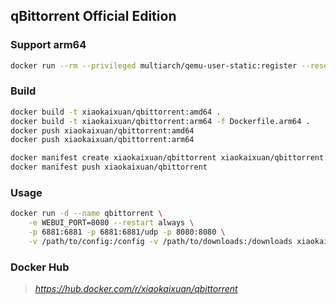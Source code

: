 ## qBittorrent Official Edition

### Support arm64
```bash
docker run --rm --privileged multiarch/qemu-user-static:register --reset
```

### Build
```bash
docker build -t xiaokaixuan/qbittorrent:amd64 .
docker build -t xiaokaixuan/qbittorrent:arm64 -f Dockerfile.arm64 .
docker push xiaokaixuan/qbittorrent:amd64
docker push xiaokaixuan/qbittorrent:arm64

docker manifest create xiaokaixuan/qbittorrent xiaokaixuan/qbittorrent:amd64 xiaokaixuan/qbittorrent:arm64 --amend
docker manifest push xiaokaixuan/qbittorrent
```

### Usage

```bash
docker run -d --name qbittorrent \
    -e WEBUI_PORT=8080 --restart always \
    -p 6881:6881 -p 6881:6881/udp -p 8080:8080 \
    -v /path/to/config:/config -v /path/to/downloads:/downloads xiaokaixuan/qbittorrent
```

### Docker Hub
> *https://hub.docker.com/r/xiaokaixuan/qbittorrent*